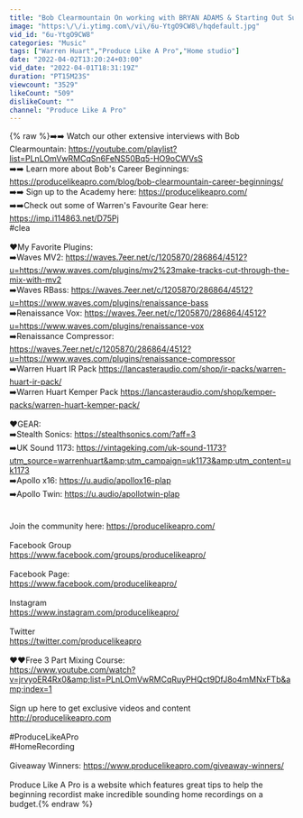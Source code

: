 ```yaml
---
title: "Bob Clearmountain On working with BRYAN ADAMS & Starting Out Successfully"
image: "https:\/\/i.ytimg.com\/vi\/6u-YtgO9CW8\/hqdefault.jpg"
vid_id: "6u-YtgO9CW8"
categories: "Music"
tags: ["Warren Huart","Produce Like A Pro","Home studio"]
date: "2022-04-02T13:20:24+03:00"
vid_date: "2022-04-01T18:31:19Z"
duration: "PT15M23S"
viewcount: "3529"
likeCount: "509"
dislikeCount: ""
channel: "Produce Like A Pro"
---
```

{% raw %}➡️➡️ Watch our other extensive interviews with Bob Clearmountain: <a rel="nofollow" target="blank" href="https://youtube.com/playlist?list=PLnLOmVwRMCqSn6FeNS50Bq5-HO9oCWVsS">https://youtube.com/playlist?list=PLnLOmVwRMCqSn6FeNS50Bq5-HO9oCWVsS</a><br />➡️➡️ Learn more about Bob's Career Beginnings: <a rel="nofollow" target="blank" href="https://producelikeapro.com/blog/bob-clearmountain-career-beginnings/">https://producelikeapro.com/blog/bob-clearmountain-career-beginnings/</a><br />➡️➡️ Sign up to the Academy here: <a rel="nofollow" target="blank" href="https://producelikeapro.com/">https://producelikeapro.com/</a><br />➡️➡️Check out some of Warren's Favourite Gear here: <a rel="nofollow" target="blank" href="https://imp.i114863.net/D75Pj">https://imp.i114863.net/D75Pj</a><br />#clea<br /><br />❤️My Favorite Plugins:<br />➡️Waves MV2: <a rel="nofollow" target="blank" href="https://waves.7eer.net/c/1205870/286864/4512?u=https://www.waves.com/plugins/mv2%23make-tracks-cut-through-the-mix-with-mv2">https://waves.7eer.net/c/1205870/286864/4512?u=https://www.waves.com/plugins/mv2%23make-tracks-cut-through-the-mix-with-mv2</a><br />➡️Waves RBass: <a rel="nofollow" target="blank" href="https://waves.7eer.net/c/1205870/286864/4512?u=https://www.waves.com/plugins/renaissance-bass">https://waves.7eer.net/c/1205870/286864/4512?u=https://www.waves.com/plugins/renaissance-bass</a><br />➡️Renaissance Vox: <a rel="nofollow" target="blank" href="https://waves.7eer.net/c/1205870/286864/4512?u=https://www.waves.com/plugins/renaissance-vox">https://waves.7eer.net/c/1205870/286864/4512?u=https://www.waves.com/plugins/renaissance-vox</a><br />➡️Renaissance Compressor: <a rel="nofollow" target="blank" href="https://waves.7eer.net/c/1205870/286864/4512?u=https://www.waves.com/plugins/renaissance-compressor">https://waves.7eer.net/c/1205870/286864/4512?u=https://www.waves.com/plugins/renaissance-compressor</a><br />➡️Warren Huart IR Pack <a rel="nofollow" target="blank" href="https://lancasteraudio.com/shop/ir-packs/warren-huart-ir-pack/">https://lancasteraudio.com/shop/ir-packs/warren-huart-ir-pack/</a><br />➡️Warren Huart Kemper Pack <a rel="nofollow" target="blank" href="https://lancasteraudio.com/shop/kemper-packs/warren-huart-kemper-pack/">https://lancasteraudio.com/shop/kemper-packs/warren-huart-kemper-pack/</a><br /><br />❤️GEAR:<br />➡️Stealth Sonics: <a rel="nofollow" target="blank" href="https://stealthsonics.com/?aff=3">https://stealthsonics.com/?aff=3</a><br />➡️UK Sound 1173: <a rel="nofollow" target="blank" href="https://vintageking.com/uk-sound-1173?utm_source=warrenhuart&amp;utm_campaign=uk1173&amp;utm_content=uk1173">https://vintageking.com/uk-sound-1173?utm_source=warrenhuart&amp;utm_campaign=uk1173&amp;utm_content=uk1173</a><br />➡️Apollo x16: <a rel="nofollow" target="blank" href="https://u.audio/apollox16-plap">https://u.audio/apollox16-plap</a><br />➡️Apollo Twin: <a rel="nofollow" target="blank" href="https://u.audio/apollotwin-plap">https://u.audio/apollotwin-plap</a><br /><br /><br />Join the community here: <a rel="nofollow" target="blank" href="https://producelikeapro.com/">https://producelikeapro.com/</a><br /><br />Facebook Group<br /><a rel="nofollow" target="blank" href="https://www.facebook.com/groups/producelikeapro/">https://www.facebook.com/groups/producelikeapro/</a><br /><br />Facebook Page:<br /><a rel="nofollow" target="blank" href="https://www.facebook.com/producelikeapro/">https://www.facebook.com/producelikeapro/</a><br /><br />Instagram<br /><a rel="nofollow" target="blank" href="https://www.instagram.com/producelikeapro/">https://www.instagram.com/producelikeapro/</a><br /><br />Twitter<br /><a rel="nofollow" target="blank" href="https://twitter.com/producelikeapro">https://twitter.com/producelikeapro</a><br /><br />❤️❤️Free 3 Part Mixing Course: <br /><a rel="nofollow" target="blank" href="https://www.youtube.com/watch?v=jrvyoER4Rx0&amp;list=PLnLOmVwRMCqRuyPHQct9DfJ8o4mMNxFTb&amp;index=1">https://www.youtube.com/watch?v=jrvyoER4Rx0&amp;list=PLnLOmVwRMCqRuyPHQct9DfJ8o4mMNxFTb&amp;index=1</a><br /><br />Sign up here to get exclusive videos and content <a rel="nofollow" target="blank" href="http://producelikeapro.com">http://producelikeapro.com</a><br /><br />#ProduceLikeAPro<br />#HomeRecording<br /><br />Giveaway Winners: <a rel="nofollow" target="blank" href="https://www.producelikeapro.com/giveaway-winners/">https://www.producelikeapro.com/giveaway-winners/</a><br /><br />Produce Like A Pro is a website which features great tips to help the beginning recordist make incredible sounding home recordings on a budget.{% endraw %}
